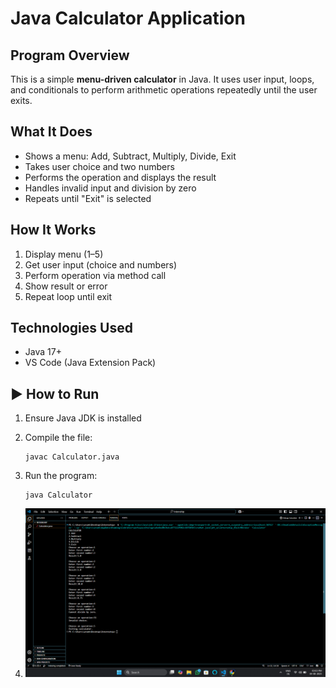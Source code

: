 #  Java Calculator Application

##  Program Overview  
This is a simple **menu-driven calculator** in Java. It uses user input, loops, and conditionals to perform arithmetic operations repeatedly until the user exits.

##  What It Does
- Shows a menu: Add, Subtract, Multiply, Divide, Exit  
- Takes user choice and two numbers  
- Performs the operation and displays the result  
- Handles invalid input and division by zero  
- Repeats until "Exit" is selected  

##  How It Works
1. Display menu (1–5)
2. Get user input (choice and numbers)
3. Perform operation via method call
4. Show result or error
5. Repeat loop until exit

##  Technologies Used
- Java 17+  
- VS Code (Java Extension Pack)

## ▶ How to Run
1. Ensure Java JDK is installed  
2. Compile the file:  
   ```
   javac Calculator.java
   ```
3. Run the program:  
   ```
   java Calculator
   ```

4. ![Alt Text](https://github.com/Arunkumar-Chandru/Task-1-Calculator/blob/ab0dad45db6c32d6aeb1a1f31f91ad9f4c2af10b/Screenshot%20(8).png)
